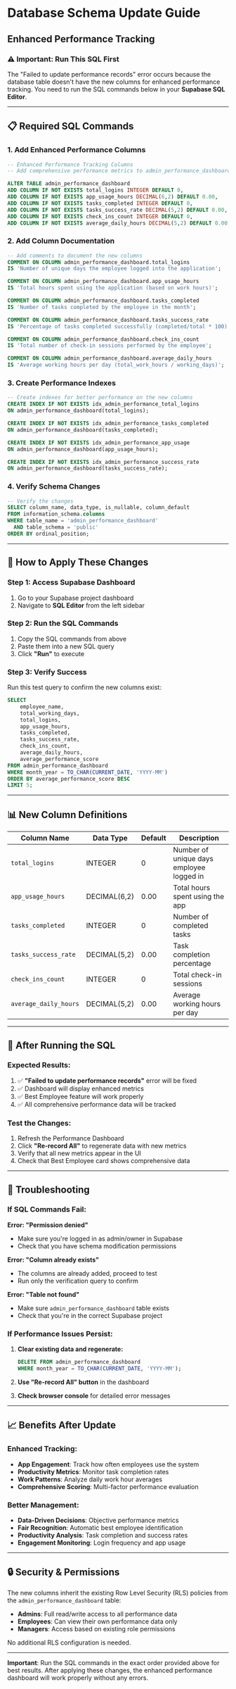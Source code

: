 # Database Schema Update Guide
## Enhanced Performance Tracking

### ⚠️ Important: Run This SQL First

The "Failed to update performance records" error occurs because the database table doesn't have the new columns for enhanced performance tracking. You need to run the SQL commands below in your **Supabase SQL Editor**.

---

## 📋 Required SQL Commands

### 1. **Add Enhanced Performance Columns**

```sql
-- Enhanced Performance Tracking Columns
-- Add comprehensive performance metrics to admin_performance_dashboard table

ALTER TABLE admin_performance_dashboard 
ADD COLUMN IF NOT EXISTS total_logins INTEGER DEFAULT 0,
ADD COLUMN IF NOT EXISTS app_usage_hours DECIMAL(6,2) DEFAULT 0.00,
ADD COLUMN IF NOT EXISTS tasks_completed INTEGER DEFAULT 0,
ADD COLUMN IF NOT EXISTS tasks_success_rate DECIMAL(5,2) DEFAULT 0.00,
ADD COLUMN IF NOT EXISTS check_ins_count INTEGER DEFAULT 0,
ADD COLUMN IF NOT EXISTS average_daily_hours DECIMAL(5,2) DEFAULT 0.00;
```

### 2. **Add Column Documentation**

```sql
-- Add comments to document the new columns
COMMENT ON COLUMN admin_performance_dashboard.total_logins 
IS 'Number of unique days the employee logged into the application';

COMMENT ON COLUMN admin_performance_dashboard.app_usage_hours 
IS 'Total hours spent using the application (based on work hours)';

COMMENT ON COLUMN admin_performance_dashboard.tasks_completed 
IS 'Number of tasks completed by the employee in the month';

COMMENT ON COLUMN admin_performance_dashboard.tasks_success_rate 
IS 'Percentage of tasks completed successfully (completed/total * 100)';

COMMENT ON COLUMN admin_performance_dashboard.check_ins_count 
IS 'Total number of check-in sessions performed by the employee';

COMMENT ON COLUMN admin_performance_dashboard.average_daily_hours 
IS 'Average working hours per day (total_work_hours / working_days)';
```

### 3. **Create Performance Indexes**

```sql
-- Create indexes for better performance on the new columns
CREATE INDEX IF NOT EXISTS idx_admin_performance_total_logins 
ON admin_performance_dashboard(total_logins);

CREATE INDEX IF NOT EXISTS idx_admin_performance_tasks_completed 
ON admin_performance_dashboard(tasks_completed);

CREATE INDEX IF NOT EXISTS idx_admin_performance_app_usage 
ON admin_performance_dashboard(app_usage_hours);

CREATE INDEX IF NOT EXISTS idx_admin_performance_success_rate 
ON admin_performance_dashboard(tasks_success_rate);
```

### 4. **Verify Schema Changes**

```sql
-- Verify the changes
SELECT column_name, data_type, is_nullable, column_default
FROM information_schema.columns 
WHERE table_name = 'admin_performance_dashboard' 
  AND table_schema = 'public'
ORDER BY ordinal_position;
```

---

## 🔧 How to Apply These Changes

### Step 1: Access Supabase Dashboard
1. Go to your Supabase project dashboard
2. Navigate to **SQL Editor** from the left sidebar

### Step 2: Run the SQL Commands
1. Copy the SQL commands from above
2. Paste them into a new SQL query
3. Click **"Run"** to execute

### Step 3: Verify Success
Run this test query to confirm the new columns exist:

```sql
SELECT 
    employee_name,
    total_working_days,
    total_logins,
    app_usage_hours,
    tasks_completed,
    tasks_success_rate,
    check_ins_count,
    average_daily_hours,
    average_performance_score
FROM admin_performance_dashboard 
WHERE month_year = TO_CHAR(CURRENT_DATE, 'YYYY-MM')
ORDER BY average_performance_score DESC
LIMIT 5;
```

---

## 📊 New Column Definitions

| Column Name | Data Type | Default | Description |
|-------------|-----------|---------|-------------|
| `total_logins` | INTEGER | 0 | Number of unique days employee logged in |
| `app_usage_hours` | DECIMAL(6,2) | 0.00 | Total hours spent using the app |
| `tasks_completed` | INTEGER | 0 | Number of completed tasks |
| `tasks_success_rate` | DECIMAL(5,2) | 0.00 | Task completion percentage |
| `check_ins_count` | INTEGER | 0 | Total check-in sessions |
| `average_daily_hours` | DECIMAL(5,2) | 0.00 | Average working hours per day |

---

## 🔄 After Running the SQL

### Expected Results:
1. ✅ **"Failed to update performance records"** error will be fixed
2. ✅ Dashboard will display enhanced metrics
3. ✅ Best Employee feature will work properly
4. ✅ All comprehensive performance data will be tracked

### Test the Changes:
1. Refresh the Performance Dashboard
2. Click **"Re-record All"** to regenerate data with new metrics
3. Verify that all new metrics appear in the UI
4. Check that Best Employee card shows comprehensive data

---

## 🚨 Troubleshooting

### If SQL Commands Fail:

**Error: "Permission denied"**
- Make sure you're logged in as admin/owner in Supabase
- Check that you have schema modification permissions

**Error: "Column already exists"**
- The columns are already added, proceed to test
- Run only the verification query to confirm

**Error: "Table not found"**
- Make sure `admin_performance_dashboard` table exists
- Check that you're in the correct Supabase project

### If Performance Issues Persist:

1. **Clear existing data and regenerate:**
   ```sql
   DELETE FROM admin_performance_dashboard 
   WHERE month_year = TO_CHAR(CURRENT_DATE, 'YYYY-MM');
   ```

2. **Use "Re-record All" button** in the dashboard

3. **Check browser console** for detailed error messages

---

## 📈 Benefits After Update

### Enhanced Tracking:
- **App Engagement**: Track how often employees use the system
- **Productivity Metrics**: Monitor task completion rates
- **Work Patterns**: Analyze daily work hour averages
- **Comprehensive Scoring**: Multi-factor performance evaluation

### Better Management:
- **Data-Driven Decisions**: Objective performance metrics
- **Fair Recognition**: Automatic best employee identification
- **Productivity Analysis**: Task completion and success rates
- **Engagement Monitoring**: Login frequency and app usage

---

## 🔒 Security & Permissions

The new columns inherit the existing Row Level Security (RLS) policies from the `admin_performance_dashboard` table:

- **Admins**: Full read/write access to all performance data
- **Employees**: Can view their own performance data only
- **Managers**: Access based on existing role permissions

No additional RLS configuration is needed.

---

**Important**: Run the SQL commands in the exact order provided above for best results. After applying these changes, the enhanced performance dashboard will work properly without any errors. 